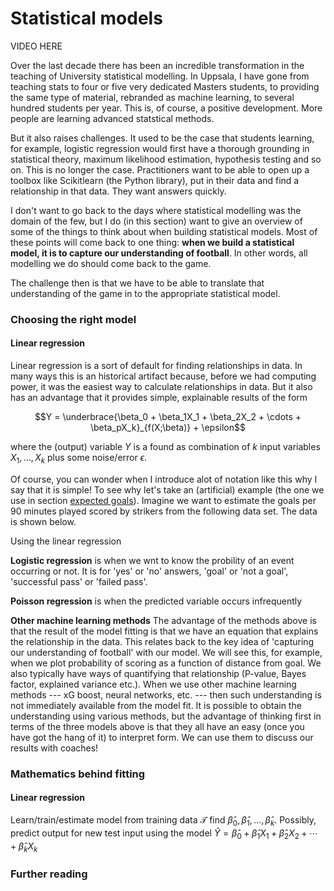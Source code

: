 Statistical models
==================

VIDEO HERE

Over the last decade there has been an incredible transformation in 
the teaching of University statistical modelling. In Uppsala, I have gone 
from teaching stats to four or five very dedicated Masters students, 
to providing the same type of material, rebranded as machine learning, to several 
hundred students per year. This is, of course, a positive development. More people are
learning advanced statstical methods. 

But it also raises challenges. It used to be the case that students learning, for example, 
logistic regression would first have a thorough grounding in statistical theory, maximum likelihood 
estimation, hypothesis testing and so on. This is no longer the case. Practitioners want to be able 
to open up a toolbox like Scikitlearn (the Python library), put in their data and find a 
relationship in that data. They want answers quickly.

I don't want to go back to the days where statistical modelling was 
the domain of the few, but I do (in this section) want to give an overview of some of the things 
to think about when building statistical models. Most of these points will come back to one 
thing: **when we build a statistical 
model, it is to capture our understanding of football**. In other words,
all modelling we do should come back to the game. 

The challenge then is that we have to be able to translate 
that understanding of the game in to the appropriate statistical 
model. 


### Choosing the right model

#### Linear regression

Linear regression is a sort of default for finding relationships in data. 
In many ways this is an historical artifact because,
before we had computing power, it was the easiest way to calculate 
relationships in data. But it also has an advantage 
that it provides simple, explainable results of the form

$$Y = \underbrace{\beta_0 + \beta_1X_1 + \beta_2X_2 + \cdots + \beta_pX_k}_{f(X;\beta)} + \epsilon$$

where the (output) variable $Y$ is a found as combination of $k$ input variables 
$X_1, \dots, X_k$ plus some noise/error $\epsilon$. 

Of course, you can wonder when 
I introduce alot of notation like this why I say that it is simple! To see why let's 
take an (artificial) example (the one we use in 
section [expected goals](../gallery/lesson2/plot_LinearRegression)).
Imagine we want to estimate the goals per 90 minutes played scored by strikers 
from the following data set. The data is shown below.


Using the linear regression 




**Logistic regression** is when we wnt to know the probility of an event 
occurring or not. It is for 'yes' or 'no' answers, 'goal' or 'not a goal', 
'successful pass' or 'failed pass'. 

**Poisson regression** is when the predicted variable occurs infrequently 


**Other machine learning methods** The advantage of the methods above is that 
the result of the model fitting is that we have an equation that explains
the relationship in the data. This relates back to the key idea of 
'capturing our understanding of football' with our model. We will see this, for example, when we
plot probability of scoring as a function of distance from goal. We also typically have ways of quantifying
that relationship (P-value, Bayes factor, explained variance etc.). When we use 
other machine learning methods --- xG boost, neural networks, etc. ---
then such understanding is not immediately available from the model fit. It is possible 
to obtain the understanding using various methods, but the advantage of thinking 
first in terms of the three models above is that they all have an easy (once you have
got the hang of it) to interpret form. We can use them to discuss our results 
with coaches!

### Mathematics behind fitting

#### Linear regression

Learn/train/estimate model from training data $\mathcal{T}$ 
find $\widehat\beta_0, \widehat\beta_1, \dots, \widehat\beta_k$. Possibly, 
predict output for new test input using 
the model $\widehat{Y} = \widehat\beta_0 + \widehat\beta_1X_1 + \widehat\beta_2X_2 + \cdots + \widehat\beta_kX_k$



### Further reading

